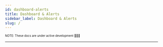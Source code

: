 ```yaml
---
id: dashboard-alerts
title: Dashboard & Alerts
sidebar_label: Dashboard & Alerts
slug: /
---
```


<sub><sup> NOTE: These docs are under active development 👷‍♀️👷 </sup></sub>

---